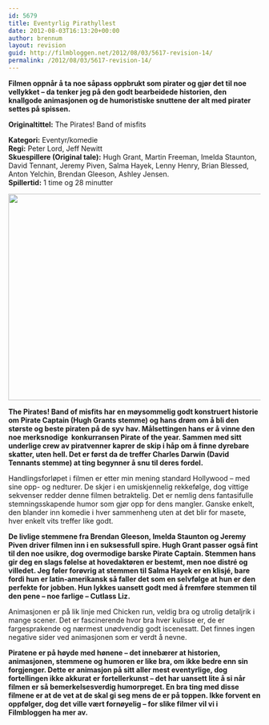 ```yaml
---
id: 5679
title: Eventyrlig Pirathyllest
date: 2012-08-03T16:13:20+00:00
author: brennum
layout: revision
guid: http://filmbloggen.net/2012/08/03/5617-revision-14/
permalink: /2012/08/03/5617-revision-14/
---
```

**Filmen oppnår å ta noe såpass oppbrukt som pirater og gjør det til noe vellykket &#8211; da tenker jeg på den godt bearbeidede historien, den knallgode animasjonen og de humoristiske snuttene der alt med pirater settes på spissen.**

**<!--more-->Originaltittel:** The Pirates! Band of misfits

  
**Kategori:** Eventyr/komedie  
**Regi:** Peter Lord, Jeff Newitt  
**Skuespillere (Original tale):** Hugh Grant, Martin Freeman, Imelda Staunton, David Tennant, Jeremy Piven, Salma Hayek, Lenny Henry, Brian Blessed, Anton Yelchin, Brendan Gleeson, Ashley Jensen.  
**Spillertid:** 1 time og 28 minutter

<a href="http://filmbloggen.net/?attachment_id=5645" rel="attachment wp-att-5645"><img class="alignnone size-large wp-image-5645" src="http://filmbloggen.net/wp-content/uploads//2012/08/pirates-band-misfits-picture01-620x412.jpg" alt="" width="620" height="412" /></a>

**The Pirates! Band of misfits har en møysommelig godt konstruert historie om Pirate Captain (Hugh Grants stemme) og hans drøm om å bli den største og beste piraten på de syv hav. Målsettingen hans er å vinne den noe merksnodige  konkurransen Pirate of the year. Sammen med sitt underlige crew av piratvenner kaprer de skip i håp om å finne dyrebare skatter, uten hell. Det er først da de treffer Charles Darwin (David Tennants stemme) at ting begynner å snu til deres fordel.**

Handlingsforløpet i filmen er etter min mening standard Hollywood &#8211; med sine opp- og nedturer. De skjer i en umiskjennelig rekkefølge, dog vittige sekvenser redder denne filmen betraktelig. Det er nemlig dens fantasifulle stemningsskapende humor som gjør opp for dens mangler. Ganske enkelt, den blander inn komedie i hver sammenheng uten at det blir for masete, hver enkelt vits treffer like godt.

**De livlige stemmene fra Brendan Gleeson, Imelda Staunton og Jeremy Piven driver filmen inn i en suksessfull spire. Hugh Grant passer også fint til den noe usikre, dog overmodige barske Pirate Captain. Stemmen hans gir deg en slags følelse at hovedaktøren er bestemt, men noe distré og villedet. Jeg føler forøvrig at stemmen til Salma Hayek er en klisjé, bare fordi hun er latin-amerikansk så faller det som en selvfølge at hun er den perfekte for jobben. Hun lykkes uansett godt med å fremføre stemmen til den pene &#8211; noe farlige &#8211; Cutlass Liz.**

Animasjonen er på lik linje med Chicken run, veldig bra og utrolig detaljrik i mange scener. Det er fascinerende hvor bra hver kulisse er, de er fargesprakende og nærmest unødvendig godt iscenesatt. Det finnes ingen negative sider ved animasjonen som er verdt å nevne.

**Piratene er på høyde med hønene &#8211; det innebærer at historien, animasjonen, stemmene og humoren er like bra, om ikke bedre enn sin forgjenger. Dette er animasjon på sitt aller mest eventyrlige, dog fortellingen ikke akkurat er fortellerkunst &#8211; det har uansett lite å si når filmen er så bemerkelsesverdig humorpreget. En bra ting med disse filmene er at de vet at de skal gi seg mens de er på toppen. Ikke forvent en oppfølger, dog det ville vært fornøyelig &#8211; for slike filmer vil vi i Filmbloggen ha mer av.**
